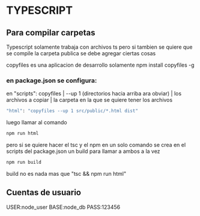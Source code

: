 # TYPESCRIPT

## Para compilar carpetas

Typescript solamente trabaja con archivos ts pero si tambien se quiere que se compile la carpeta publica se debe agregar ciertas cosas

copyfiles es una aplicacion de desarrollo solamente
npm install copyfiles -g

### en package.json se configura:
en "scripts": copyfiles | --up 1 (directorios hacia arriba ara obviar) | los archivos a copiar | la carpeta en la que se quiere tener los archivos
```bash
"html": "copyfiles --up 1 src/public/*.html dist"
```

luego llamar al comando
```bash
npm run html
```
pero si se quiere hacer el tsc y el npm en un solo comando se crea en el scripts del package.json un build para llamar a ambos a la vez
```bash
npm run build
```

build no es nada mas que "tsc && npm run html"


## Cuentas de usuario
USER:node_user 
BASE:node_db
PASS:123456
